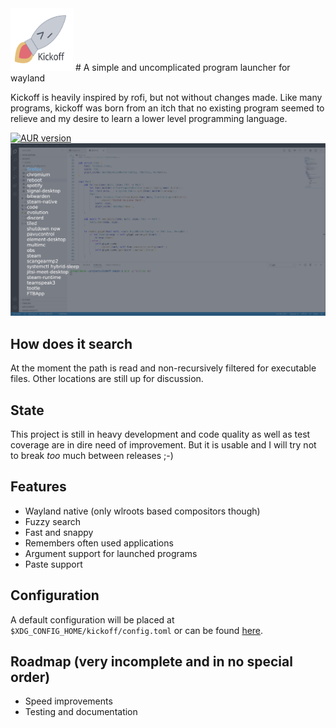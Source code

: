 <img src="assets/logo.svg" width="100" height="100" alt="logo">
# A simple and uncomplicated program launcher for wayland

Kickoff is heavily inspired by rofi, but not without changes made.
Like many programs, kickoff was born from an itch that no existing program seemed to relieve and my desire to learn a lower level programming language.

[![AUR version](https://img.shields.io/aur/version/kickoff?label=Kickoff&logo=arch-linux&style=for-the-badge)](https://aur.archlinux.org/packages/kickoff/)
![screenshot](assets/screenshot.png)

## How does it search
At the moment the path is read and non-recursively filtered for executable files. Other locations are still up for discussion.

## State
This project is still in heavy development and code quality as well as test coverage are in dire need of improvement. But it is usable and I will try not to break *too* much between releases ;-)

## Features
* Wayland native (only wlroots based compositors though)
* Fuzzy search
* Fast and snappy
* Remembers often used applications
* Argument support for launched programs
* Paste support

## Configuration
A default configuration will be placed at `$XDG_CONFIG_HOME/kickoff/config.toml`
or can be found [here](https://github.com/j0ru/kickoff/blob/main/assets/default_config.toml).

## Roadmap (very incomplete and in no special order)
* Speed improvements
* Testing and documentation
